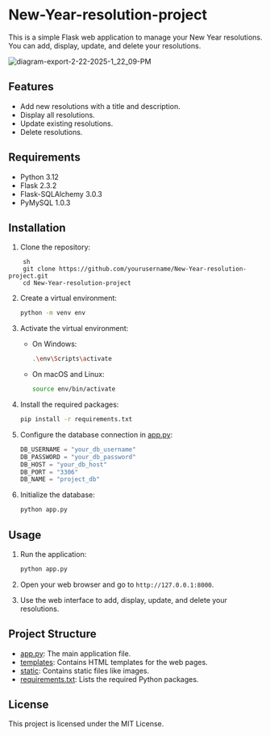 # New-Year-resolution-project

This is a simple Flask web application to manage your New Year resolutions. You can add, display, update, and delete your resolutions.


![diagram-export-2-22-2025-1_22_09-PM](https://github.com/user-attachments/assets/9d3a5b69-0d97-4e11-b17c-15046013e1c9)

## Features

- Add new resolutions with a title and description.
- Display all resolutions.
- Update existing resolutions.
- Delete resolutions.

## Requirements

- Python 3.12
- Flask 2.3.2
- Flask-SQLAlchemy 3.0.3
- PyMySQL 1.0.3

## Installation

1. Clone the repository:
```
    sh
    git clone https://github.com/yourusername/New-Year-resolution-project.git
    cd New-Year-resolution-project
 ```

2. Create a virtual environment:
    ```sh
    python -m venv env
    ```

3. Activate the virtual environment:
    - On Windows:
        ```sh
        .\env\Scripts\activate
        ```
    - On macOS and Linux:
        ```sh
        source env/bin/activate
        ```

4. Install the required packages:
    ```sh
    pip install -r requirements.txt
    ```

5. Configure the database connection in [app.py](http://_vscodecontentref_/1):
    ```python
    DB_USERNAME = "your_db_username"
    DB_PASSWORD = "your_db_password"
    DB_HOST = "your_db_host"
    DB_PORT = "3306"
    DB_NAME = "project_db"
    ```

6. Initialize the database:
    ```sh
    python app.py
    ```

## Usage

1. Run the application:
    ```sh
    python app.py
    ```

2. Open your web browser and go to `http://127.0.0.1:8000`.

3. Use the web interface to add, display, update, and delete your resolutions.

## Project Structure

- [app.py](http://_vscodecontentref_/2): The main application file.
- [templates](http://_vscodecontentref_/3): Contains HTML templates for the web pages.
- [static](http://_vscodecontentref_/4): Contains static files like images.
- [requirements.txt](http://_vscodecontentref_/5): Lists the required Python packages.

## License

This project is licensed under the MIT License.
